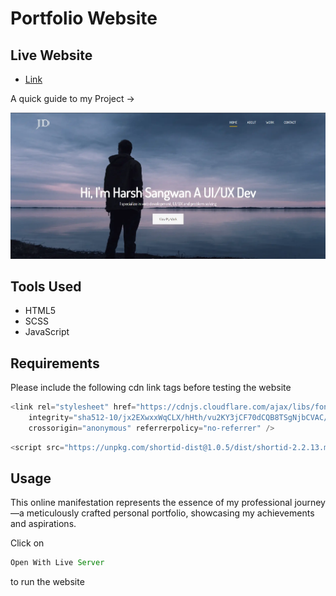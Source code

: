 # Portfolio Website

## Live Website

- [Link](https://portfolio-harsh-website.netlify.app/)

A quick guide to my Project ->

<img src ="/image.webp">

## Tools Used

- HTML5
- SCSS
- JavaScript

## Requirements

Please include the following cdn link tags before testing the website

```js
<link rel="stylesheet" href="https://cdnjs.cloudflare.com/ajax/libs/font-awesome/6.1.0/css/all.min.css"
    integrity="sha512-10/jx2EXwxxWqCLX/hHth/vu2KY3jCF70dCQB8TSgNjbCVAC/8vai53GfMDrO2Emgwccf2pJqxct9ehpzG+MTw=="
    crossorigin="anonymous" referrerpolicy="no-referrer" />
``` 

```js
<script src="https://unpkg.com/shortid-dist@1.0.5/dist/shortid-2.2.13.min.js"></script>
``` 

## Usage

This online manifestation represents the essence of my professional journey—a meticulously crafted personal portfolio, showcasing my achievements and aspirations.

Click on

```js
Open With Live Server
``` 
to run the website
